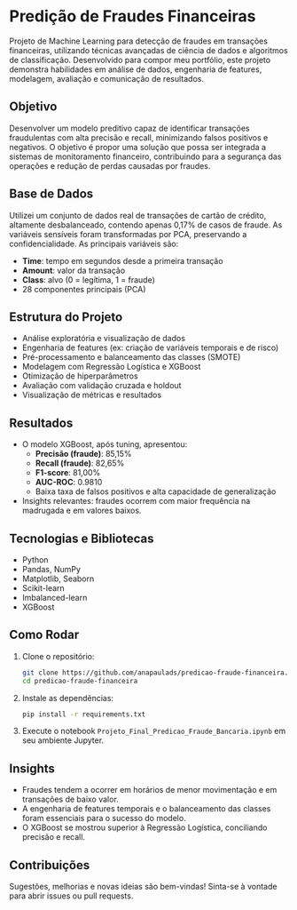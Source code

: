 # Predição de Fraudes Financeiras

Projeto de Machine Learning para detecção de fraudes em transações financeiras, utilizando técnicas avançadas de ciência de dados e algoritmos de classificação. Desenvolvido para compor meu portfólio, este projeto demonstra habilidades em análise de dados, engenharia de features, modelagem, avaliação e comunicação de resultados.

## Objetivo
Desenvolver um modelo preditivo capaz de identificar transações fraudulentas com alta precisão e recall, minimizando falsos positivos e negativos. O objetivo é propor uma solução que possa ser integrada a sistemas de monitoramento financeiro, contribuindo para a segurança das operações e redução de perdas causadas por fraudes.

## Base de Dados
Utilizei um conjunto de dados real de transações de cartão de crédito, altamente desbalanceado, contendo apenas 0,17% de casos de fraude. As variáveis sensíveis foram transformadas por PCA, preservando a confidencialidade. As principais variáveis são:
- **Time**: tempo em segundos desde a primeira transação
- **Amount**: valor da transação
- **Class**: alvo (0 = legítima, 1 = fraude)
- 28 componentes principais (PCA)

## Estrutura do Projeto
- Análise exploratória e visualização de dados
- Engenharia de features (ex: criação de variáveis temporais e de risco)
- Pré-processamento e balanceamento das classes (SMOTE)
- Modelagem com Regressão Logística e XGBoost
- Otimização de hiperparâmetros
- Avaliação com validação cruzada e holdout
- Visualização de métricas e resultados

## Resultados
- O modelo XGBoost, após tuning, apresentou:
  - **Precisão (fraude)**: 85,15%
  - **Recall (fraude)**: 82,65%
  - **F1-score**: 81,00%
  - **AUC-ROC**: 0.9810
  - Baixa taxa de falsos positivos e alta capacidade de generalização
- Insights relevantes: fraudes ocorrem com maior frequência na madrugada e em valores baixos.

## Tecnologias e Bibliotecas
- Python
- Pandas, NumPy
- Matplotlib, Seaborn
- Scikit-learn
- Imbalanced-learn
- XGBoost

## Como Rodar
1. Clone o repositório:
   ```bash
   git clone https://github.com/anapaulads/predicao-fraude-financeira.git
   cd predicao-fraude-financeira
   ```
2. Instale as dependências:
   ```bash
   pip install -r requirements.txt
   ```
3. Execute o notebook `Projeto_Final_Predicao_Fraude_Bancaria.ipynb` em seu ambiente Jupyter.

## Insights
- Fraudes tendem a ocorrer em horários de menor movimentação e em transações de baixo valor.
- A engenharia de features temporais e o balanceamento das classes foram essenciais para o sucesso do modelo.
- O XGBoost se mostrou superior à Regressão Logística, conciliando precisão e recall.

## Contribuições
Sugestões, melhorias e novas ideias são bem-vindas! Sinta-se à vontade para abrir issues ou pull requests.
